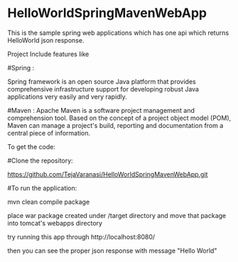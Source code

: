 # HelloWorldSpringMavenWebApp

This is the sample spring web applications which has one api which returns HelloWorld json response.

Project Include features like

#Spring :

Spring framework is an open source Java platform that provides comprehensive infrastructure support for developing robust Java applications very easily and very rapidly.

#Maven :
Apache Maven is a software project management and comprehension tool. Based on the concept of a project object model (POM), Maven can manage a project's build, reporting and documentation from a central piece of information.

To get the code:

#Clone the repository:

https://github.com/TejaVaranasi/HelloWorldSpringMavenWebApp.git


#To run the application:

mvn clean compile package

place war package created under /target directory and move that package into tomcat's webapps directory

try running this app through http://localhost:8080/

then you can see the proper json response with message "Hello World"
